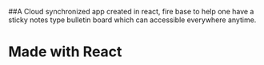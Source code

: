 ##A Cloud synchronized app created in react, fire base to help one have a sticky notes type bulletin board which can accessible everywhere anytime.



# Made with React
